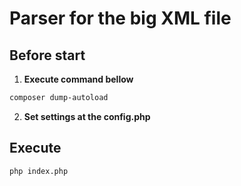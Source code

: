 # Parser for the big XML file

## Before start

1. __Execute command bellow__
```bash
composer dump-autoload
```

2. __Set settings at the config.php__

## Execute
```bash
php index.php
```